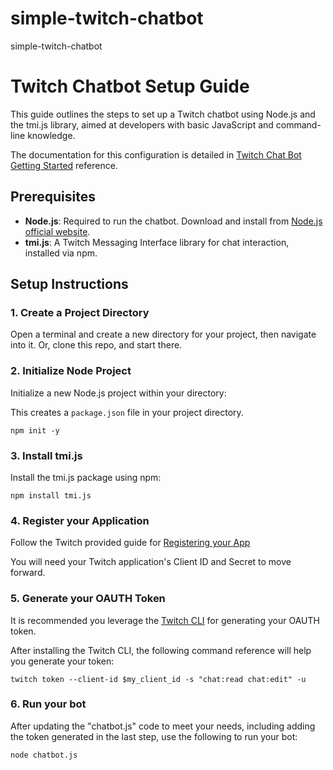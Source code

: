 # simple-twitch-chatbot
simple-twitch-chatbot

# Twitch Chatbot Setup Guide

This guide outlines the steps to set up a Twitch chatbot using Node.js and the tmi.js library, aimed at developers with basic JavaScript and command-line knowledge.

The documentation for this configuration is detailed in [Twitch Chat Bot Getting Started](https://dev.twitch.tv/docs/irc/get-started/) reference.

## Prerequisites

- **Node.js**: Required to run the chatbot. Download and install from [Node.js official website](https://nodejs.org/).
- **tmi.js**: A Twitch Messaging Interface library for chat interaction, installed via npm.

## Setup Instructions

### 1. Create a Project Directory

Open a terminal and create a new directory for your project, then navigate into it. Or, clone this repo, and start there.


### 2. Initialize Node Project

Initialize a new Node.js project within your directory:

This creates a `package.json` file in your project directory.

`npm init -y`

### 3. Install tmi.js

Install the tmi.js package using npm:

`npm install tmi.js`

### 4. Register your Application

Follow the Twitch provided guide for [Registering your App](https://dev.twitch.tv/docs/authentication/register-app/)

You will need your Twitch application's Client ID and Secret to move forward.

### 5. Generate your OAUTH Token

It is recommended you leverage the [Twitch CLI](https://dev.twitch.tv/docs/cli/) for generating your OAUTH token.

After installing the Twitch CLI, the following command reference will help you generate your token:

`twitch token --client-id $my_client_id -s "chat:read chat:edit" -u`

### 6. Run your bot

After updating the "chatbot.js" code to meet your needs, including adding the token generated in the last step, use the following to run your bot:

`node chatbot.js`
